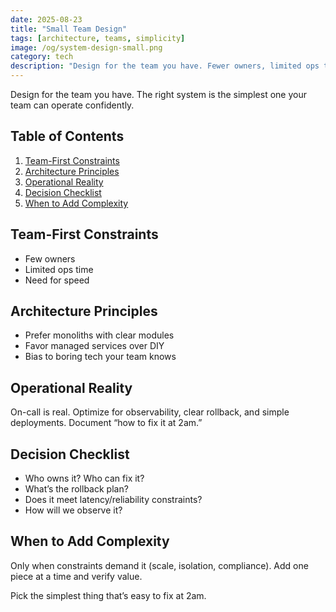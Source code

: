 ```yaml
---
date: 2025-08-23
title: "Small Team Design"
tags: [architecture, teams, simplicity]
image: /og/system-design-small.png
category: tech
description: "Design for the team you have. Fewer owners, limited ops time—choose systems you can fix at 2am."
---
```


Design for the team you have. The right system is the simplest one your team can operate confidently.

## Table of Contents

1. [Team-First Constraints](#team-first-constraints)
2. [Architecture Principles](#architecture-principles)
3. [Operational Reality](#operational-reality)
4. [Decision Checklist](#decision-checklist)
5. [When to Add Complexity](#when-to-add-complexity)

## Team-First Constraints

- Few owners
- Limited ops time
- Need for speed

## Architecture Principles

- Prefer monoliths with clear modules
- Favor managed services over DIY
- Bias to boring tech your team knows

## Operational Reality

On-call is real. Optimize for observability, clear rollback, and simple deployments. Document “how to fix it at 2am.”

## Decision Checklist

- Who owns it? Who can fix it?
- What’s the rollback plan?
- Does it meet latency/reliability constraints?
- How will we observe it?

## When to Add Complexity

Only when constraints demand it (scale, isolation, compliance). Add one piece at a time and verify value.

Pick the simplest thing that’s easy to fix at 2am.
